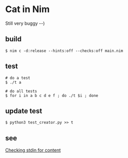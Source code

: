 # Cat in Nim

Still very buggy --)

## build
```
$ nim c -d:release --hints:off --checks:off main.nim
```

## test
```
# do a test
$ ./t a

# do all tests
$ for i in a b c d e f ; do ./t $i ; done
```

## update test
```
$ python3 test_creator.py >> t
```

## see
[Checking stdin for content](https://www.reddit.com/r/nim/comments/8jki3k/checking_stdin_for_content/)
